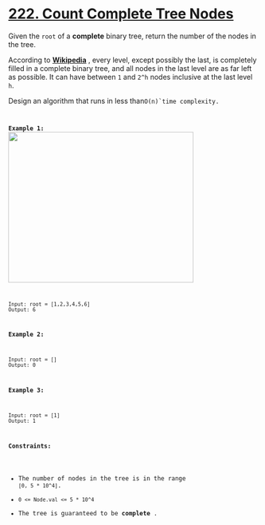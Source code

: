 # [222. Count Complete Tree Nodes](https://leetcode.com/problems/count-complete-tree-nodes/description/)

Given the `root` of a **complete**  binary tree, return the number of the nodes in the tree.

According to **<a href="http://en.wikipedia.org/wiki/Binary_tree#Types_of_binary_trees" target="_blank">Wikipedia</a>** , every level, except possibly the last, is completely filled in a complete binary tree, and all nodes in the last level are as far left as possible. It can have between `1` and `2^h` nodes inclusive at the last level `h`.

Design an algorithm that runs in less than<code data-stringify-type="code">O(n)`time complexity.

**Example 1:** 
<img alt="" src="https://assets.leetcode.com/uploads/2021/01/14/complete.jpg" style="width: 372px; height: 302px;">

```
Input: root = [1,2,3,4,5,6]
Output: 6
```

**Example 2:** 

```
Input: root = []
Output: 0
```

**Example 3:** 

```
Input: root = [1]
Output: 1
```

**Constraints:** 

- The number of nodes in the tree is in the range `[0, 5 * 10^4]`.
- `0 <= Node.val <= 5 * 10^4`
- The tree is guaranteed to be **complete** .